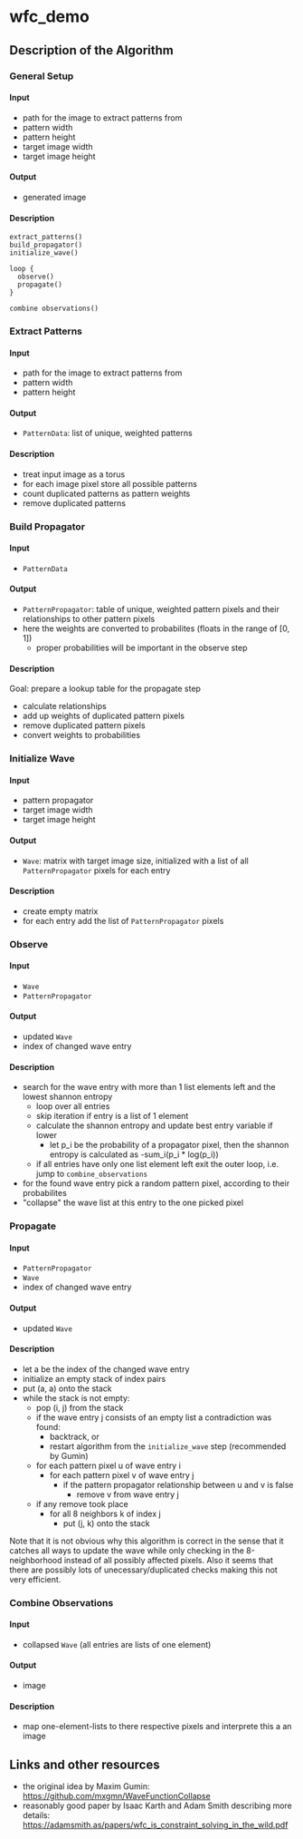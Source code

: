 # wfc_demo

## Description of the Algorithm

### General Setup

#### Input

- path for the image to extract patterns from
- pattern width
- pattern height
- target image width
- target image height

#### Output

- generated image

#### Description

```
extract_patterns()
build_propagator()
initialize_wave()

loop {
  observe()
  propagate()
}

combine observations()
```

### Extract Patterns

#### Input

- path for the image to extract patterns from
- pattern width
- pattern height

#### Output

- `PatternData`: list of unique, weighted patterns

#### Description

- treat input image as a torus
- for each image pixel store all possible patterns
- count duplicated patterns as pattern weights
- remove duplicated patterns

### Build Propagator

#### Input

- `PatternData`

#### Output

- `PatternPropagator`: table of unique, weighted pattern pixels and their relationships to other pattern pixels
- here the weights are converted to probabilites (floats in the range of [0, 1])
  - proper probabilities will be important in the observe step

#### Description

Goal: prepare a lookup table for the propagate step

- calculate relationships
- add up weights of duplicated pattern pixels
- remove duplicated pattern pixels
- convert weights to probabilities

### Initialize Wave

#### Input

- pattern propagator
- target image width
- target image height

#### Output

- `Wave`: matrix with target image size, initialized with a list of all `PatternPropagator` pixels for each entry

#### Description

- create empty matrix
- for each entry add the list of `PatternPropagator` pixels

### Observe

#### Input

- `Wave`
- `PatternPropagator`

#### Output

- updated `Wave`
- index of changed wave entry

#### Description

- search for the wave entry with more than 1 list elements left and the lowest shannon entropy
  - loop over all entries
  - skip iteration if entry is a list of 1 element
  - calculate the shannon entropy and update best entry variable if lower
    - let p_i be the probability of a propagator pixel, then the shannon entropy is calculated as -sum_i(p_i \* log(p_i))
  - if all entries have only one list element left exit the outer loop, i.e. jump to `combine_observations`
- for the found wave entry pick a random pattern pixel, according to their probabilites
- "collapse" the wave list at this entry to the one picked pixel

### Propagate

#### Input

- `PatternPropagator`
- `Wave`
- index of changed wave entry

#### Output

- updated `Wave`

#### Description

- let a be the index of the changed wave entry
- initialize an empty stack of index pairs
- put (a, a) onto the stack
- while the stack is not empty:
  - pop (i, j) from the stack
  - if the wave entry j consists of an empty list a contradiction was found:
    - backtrack, or
    - restart algorithm from the `initialize_wave` step (recommended by Gumin)
  - for each pattern pixel u of wave entry i
    - for each pattern pixel v of wave entry j
      - if the pattern propagator relationship between u and v is false
        - remove v from wave entry j
  - if any remove took place
    - for all 8 neighbors k of index j
      - put (j, k) onto the stack

Note that it is not obvious why this algorithm is correct in the sense that it catches all ways to update the wave while only checking in the 8-neighborhood instead of all possibly affected pixels. Also it seems that there are possibly lots of unecessary/duplicated checks making this not very efficient.

### Combine Observations

#### Input

- collapsed `Wave` (all entries are lists of one element)

#### Output

- image

#### Description

- map one-element-lists to there respective pixels and interprete this a an image

## Links and other resources

- the original idea by Maxim Gumin: https://github.com/mxgmn/WaveFunctionCollapse
- reasonably good paper by Isaac Karth and Adam Smith describing more details: https://adamsmith.as/papers/wfc_is_constraint_solving_in_the_wild.pdf
